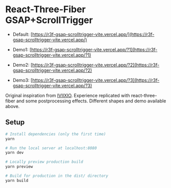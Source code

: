 # React-Three-Fiber GSAP+ScrollTrigger

- Default: [https://r3f-gsap-scrolltrigger-vite.vercel.app/](https://r3f-gsap-scrolltrigger-vite.vercel.app/)

- Demo1: [https://r3f-gsap-scrolltrigger-vite.vercel.app/?1](https://r3f-gsap-scrolltrigger-vite.vercel.app/?1)

- Demo2: [https://r3f-gsap-scrolltrigger-vite.vercel.app/?2](https://r3f-gsap-scrolltrigger-vite.vercel.app/?2)

- Demo3: [https://r3f-gsap-scrolltrigger-vite.vercel.app/?3](https://r3f-gsap-scrolltrigger-vite.vercel.app/?3)


Original inspiration from [IVIIXIO](https://www.youtube.com/watch?v=_j2NO0DP7AY&list=PLUR8VJ-r95Q82Ca9-HQsz3MLFm00gD2V5&index=26). Experience replicated with react-three-fiber and some postprocessing effects. Different shapes and demo available above.

## Setup

```bash
# Install dependencies (only the first time)
yarn

# Run the local server at localhost:8080
yarn dev

# Locally preview production build
yarn preview

# Build for production in the dist/ directory
yarn build
```
